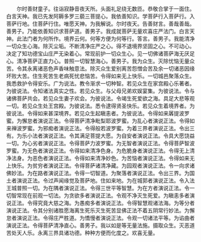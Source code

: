 <!-- { "loadSidebar": true } -->
　　尔时善财童子。往诣寂静音夜天所。头面礼足绕无数匝。恭敬合掌于一面住。白言天神。我已先发阿耨多罗三藐三菩提心。我依善知识。学菩萨行入菩萨行。入菩萨行地。住菩萨行住。唯愿天神。为我解说。尔时夜天。告善财言。善哉善哉。善男子。乃能依善知识求菩萨道。善男子。我成就菩萨无量欢喜庄严法门。白言天神。此法门者为何所作。境界云何。何等方便为何等行。答言。善男子。我能清净一切众生心海。除灭尘垢。不断清净庄严之心。得不退境界坚固之心。不可动心。决定了知功德宝山庄严无染着心。常现前护一切众生心。见一切佛诸菩萨海无厌足心。清净菩萨正直力心。普照一切智慧海心。善男子。我为众生。灭除忧恼无量众苦。令其永离诸恶色声香味触意法。除灭众生爱别离苦怨憎会苦及余一切诸恶因缘坏败大苦。住生死苦生老病死忧悲恼苦。令得如来无上快乐。一切城邑聚落众生。我悉救护令得安乐。广为说法。教令渐求一切种智。若见众生在家宫殿心乐著者。为彼说法。令知诸法真实之性。若见众生。与父母兄弟欢娱宴集。为彼说法。令与诸佛菩萨共会。若见众生妻子欢会。为彼说法。令竭生死爱欲之海。具足大悲等观一切。若见众生处王宫殿。为彼说法。悉令逮得贤圣快乐。若见众生着境界者。为彼说法。令得如来甚深境界。若见众生起瞋恚者。为彼说法。令得如来羼提波罗蜜。为懈怠者演说正法。令得菩萨清净毗梨耶波罗蜜。为乱心者演说正法。令得如来禅波罗蜜。为邪痴者演说正法。令得般若波罗蜜。为着三界者演说正法。令出三有。为乐小法者演说正法。令其满足菩提大愿。为自安者演说正法。令具大愿饶益一切。为心劣者演说正法。令得菩萨力波罗蜜。为无智者演说正法。令得菩萨智波罗蜜。为无色者演说正法。令得如来清净色身。为危脆身者演说正法。令得无上清净法身。为恶色者演说正法。令得如来清净妙色。为苦恼者演说正法。令得如来无上快乐。为贫穷者演说正法。令得菩萨诸清净藏。为园观者演说正法。令一向求诸佛妙法。为在路者演说正法。令得一切智道。为聚落者演说正法。令出三界。为国土者演说正法。令过声闻缘觉及菩萨地。住如来地。为在城郭者演说正法。令入法王城普照一切。为在隅者演说正法。令得三世平等智慧。为在方者演说正法。令一切智常现在前观一切法。为贪欲多者演说正法。令观不净灭生死爱。为瞋恚多者演说正法。令得究竟大慈之海。为愚痴多者演说正法。令得智慧观诸法海。为等分者演说正法。令其分别诸胜愿海离生死乐灭生死苦显佛正法不着五阴常行妙法。为懈怠者演说正法。令得庄严胜道。为憍慢者演说正法。令观一切诸法平等。为谄曲者演说正法。令得菩萨清净直心。善男子。我以如是等无量法施。摄取众生。灭恶道苦处天人乐。永离三界具诸功德。种种方便而化度之。欢喜无量。
